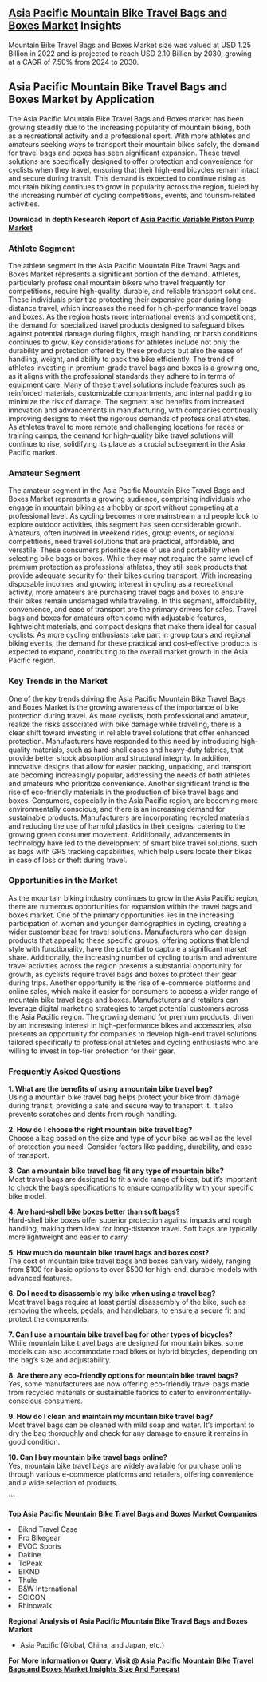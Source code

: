 <h2><a href="https://www.verifiedmarketreports.com/download-sample/?rid=410924&amp;utm_source=Github-Feb&amp;utm_medium=225" target="_blank">Asia Pacific Mountain Bike Travel Bags and Boxes Market</a> Insights</h2><p>Mountain Bike Travel Bags and Boxes Market size was valued at USD 1.25 Billion in 2022 and is projected to reach USD 2.10 Billion by 2030, growing at a CAGR of 7.50% from 2024 to 2030.</p><p><h2>Asia Pacific Mountain Bike Travel Bags and Boxes Market by Application</h2> <p>The Asia Pacific Mountain Bike Travel Bags and Boxes market has been growing steadily due to the increasing popularity of mountain biking, both as a recreational activity and a professional sport. With more athletes and amateurs seeking ways to transport their mountain bikes safely, the demand for travel bags and boxes has seen significant expansion. These travel solutions are specifically designed to offer protection and convenience for cyclists when they travel, ensuring that their high-end bicycles remain intact and secure during transit. This demand is expected to continue rising as mountain biking continues to grow in popularity across the region, fueled by the increasing number of cycling competitions, events, and tourism-related activities. <p><strong>Download In depth Research Report of <a href="https://www.verifiedmarketreports.com/download-sample/?rid=236118&amp;utm_source=Pulse-Dec&amp;utm_medium=225" target="_blank">Asia Pacific Variable Piston Pump Market</a></strong></p></p> <h3>Athlete Segment</h3> <p>The athlete segment in the Asia Pacific Mountain Bike Travel Bags and Boxes Market represents a significant portion of the demand. Athletes, particularly professional mountain bikers who travel frequently for competitions, require high-quality, durable, and reliable transport solutions. These individuals prioritize protecting their expensive gear during long-distance travel, which increases the need for high-performance travel bags and boxes. As the region hosts more international events and competitions, the demand for specialized travel products designed to safeguard bikes against potential damage during flights, rough handling, or harsh conditions continues to grow. Key considerations for athletes include not only the durability and protection offered by these products but also the ease of handling, weight, and ability to pack the bike efficiently. The trend of athletes investing in premium-grade travel bags and boxes is a growing one, as it aligns with the professional standards they adhere to in terms of equipment care. Many of these travel solutions include features such as reinforced materials, customizable compartments, and internal padding to minimize the risk of damage. The segment also benefits from increased innovation and advancements in manufacturing, with companies continually improving designs to meet the rigorous demands of professional athletes. As athletes travel to more remote and challenging locations for races or training camps, the demand for high-quality bike travel solutions will continue to rise, solidifying its place as a crucial subsegment in the Asia Pacific market.</p> <h3>Amateur Segment</h3> <p>The amateur segment in the Asia Pacific Mountain Bike Travel Bags and Boxes Market represents a growing audience, comprising individuals who engage in mountain biking as a hobby or sport without competing at a professional level. As cycling becomes more mainstream and people look to explore outdoor activities, this segment has seen considerable growth. Amateurs, often involved in weekend rides, group events, or regional competitions, need travel solutions that are practical, affordable, and versatile. These consumers prioritize ease of use and portability when selecting bike bags or boxes. While they may not require the same level of premium protection as professional athletes, they still seek products that provide adequate security for their bikes during transport. With increasing disposable incomes and growing interest in cycling as a recreational activity, more amateurs are purchasing travel bags and boxes to ensure their bikes remain undamaged while traveling. In this segment, affordability, convenience, and ease of transport are the primary drivers for sales. Travel bags and boxes for amateurs often come with adjustable features, lightweight materials, and compact designs that make them ideal for casual cyclists. As more cycling enthusiasts take part in group tours and regional biking events, the demand for these practical and cost-effective products is expected to expand, contributing to the overall market growth in the Asia Pacific region.</p> <h3>Key Trends in the Market</h3> <p>One of the key trends driving the Asia Pacific Mountain Bike Travel Bags and Boxes Market is the growing awareness of the importance of bike protection during travel. As more cyclists, both professional and amateur, realize the risks associated with bike damage while traveling, there is a clear shift toward investing in reliable travel solutions that offer enhanced protection. Manufacturers have responded to this need by introducing high-quality materials, such as hard-shell cases and heavy-duty fabrics, that provide better shock absorption and structural integrity. In addition, innovative designs that allow for easier packing, unpacking, and transport are becoming increasingly popular, addressing the needs of both athletes and amateurs who prioritize convenience. Another significant trend is the rise of eco-friendly materials in the production of bike travel bags and boxes. Consumers, especially in the Asia Pacific region, are becoming more environmentally conscious, and there is an increasing demand for sustainable products. Manufacturers are incorporating recycled materials and reducing the use of harmful plastics in their designs, catering to the growing green consumer movement. Additionally, advancements in technology have led to the development of smart bike travel solutions, such as bags with GPS tracking capabilities, which help users locate their bikes in case of loss or theft during travel.</p> <h3>Opportunities in the Market</h3> <p>As the mountain biking industry continues to grow in the Asia Pacific region, there are numerous opportunities for expansion within the travel bags and boxes market. One of the primary opportunities lies in the increasing participation of women and younger demographics in cycling, creating a wider customer base for travel solutions. Manufacturers who can design products that appeal to these specific groups, offering options that blend style with functionality, have the potential to capture a significant market share. Additionally, the increasing number of cycling tourism and adventure travel activities across the region presents a substantial opportunity for growth, as cyclists require travel bags and boxes to protect their gear during trips. Another opportunity is the rise of e-commerce platforms and online sales, which make it easier for consumers to access a wider range of mountain bike travel bags and boxes. Manufacturers and retailers can leverage digital marketing strategies to target potential customers across the Asia Pacific region. The growing demand for premium products, driven by an increasing interest in high-performance bikes and accessories, also presents an opportunity for companies to develop high-end travel solutions tailored specifically to professional athletes and cycling enthusiasts who are willing to invest in top-tier protection for their gear.</p> <h3>Frequently Asked Questions</h3> <p><b>1. What are the benefits of using a mountain bike travel bag?</b><br>Using a mountain bike travel bag helps protect your bike from damage during transit, providing a safe and secure way to transport it. It also prevents scratches and dents from rough handling.</p> <p><b>2. How do I choose the right mountain bike travel bag?</b><br>Choose a bag based on the size and type of your bike, as well as the level of protection you need. Consider factors like padding, durability, and ease of transport.</p> <p><b>3. Can a mountain bike travel bag fit any type of mountain bike?</b><br>Most travel bags are designed to fit a wide range of bikes, but it’s important to check the bag’s specifications to ensure compatibility with your specific bike model.</p> <p><b>4. Are hard-shell bike boxes better than soft bags?</b><br>Hard-shell bike boxes offer superior protection against impacts and rough handling, making them ideal for long-distance travel. Soft bags are typically more lightweight and easier to carry.</p> <p><b>5. How much do mountain bike travel bags and boxes cost?</b><br>The cost of mountain bike travel bags and boxes can vary widely, ranging from $100 for basic options to over $500 for high-end, durable models with advanced features.</p> <p><b>6. Do I need to disassemble my bike when using a travel bag?</b><br>Most travel bags require at least partial disassembly of the bike, such as removing the wheels, pedals, and handlebars, to ensure a secure fit and protect the components.</p> <p><b>7. Can I use a mountain bike travel bag for other types of bicycles?</b><br>While mountain bike travel bags are designed for mountain bikes, some models can also accommodate road bikes or hybrid bicycles, depending on the bag’s size and adjustability.</p> <p><b>8. Are there any eco-friendly options for mountain bike travel bags?</b><br>Yes, some manufacturers are now offering eco-friendly travel bags made from recycled materials or sustainable fabrics to cater to environmentally-conscious consumers.</p> <p><b>9. How do I clean and maintain my mountain bike travel bag?</b><br>Most travel bags can be cleaned with mild soap and water. It’s important to dry the bag thoroughly and check for any damage to ensure it remains in good condition.</p> <p><b>10. Can I buy mountain bike travel bags online?</b><br>Yes, mountain bike travel bags are widely available for purchase online through various e-commerce platforms and retailers, offering convenience and a wide selection of products.</p> ```</p><p><strong>Top Asia Pacific Mountain Bike Travel Bags and Boxes Market Companies</strong></p><div data-test-id=""><p><li>Biknd Travel Case</li><li> Pro Bikegear</li><li> EVOC Sports</li><li> Dakine</li><li> ToPeak</li><li> BIKND</li><li> Thule</li><li> B&W International</li><li> SCICON</li><li> Rhinowalk</li></p><div><strong>Regional Analysis of&nbsp;Asia Pacific Mountain Bike Travel Bags and Boxes Market</strong></div><ul><li dir="ltr"><p dir="ltr">Asia Pacific (Global, China, and Japan, etc.)</p></li></ul><p><strong>For More Information or Query, Visit @&nbsp;</strong><strong><a href="https://www.verifiedmarketreports.com/product/mountain-bike-travel-bags-and-boxes-market/?utm_source=Github-Feb&amp;utm_medium=225" target="_blank">Asia Pacific Mountain Bike Travel Bags and Boxes Market Insights Size And Forecast</a></strong></p></div><h2>&nbsp;</h2><div data-test-id="">&nbsp;</div>

